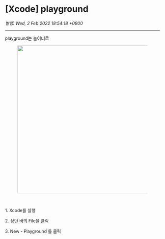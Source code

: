 # [Xcode] playground

*발행: Wed, 2 Feb 2022 18:54:18 +0900*

---

<p>playground는 놀이터로</p>
<p><figure class="imageblock alignCenter"><span><img height="482" src="https://blog.kakaocdn.net/dn/WtB8j/btrr2TH8HE9/iHAfOkkwvSD1AKzUbqwKKK/img.png" width="1194" /></span></figure>
</p>
<p>&nbsp;</p>
<p>1. Xcode를 실행&nbsp;</p>
<p>2. 상단 바의 File을 클릭&nbsp;</p>
<p>3. New - Playground 를 클릭</p>